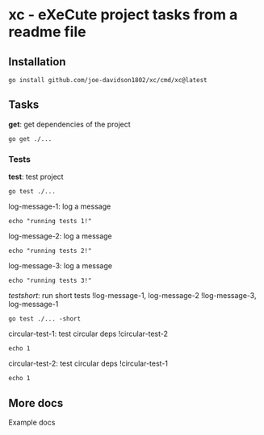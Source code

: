 # xc - eXeCute project tasks from a readme file

## Installation

```
go install github.com/joe-davidson1802/xc/cmd/xc@latest
```

## Tasks

__get__: get dependencies of the project
```
go get ./...
```

### Tests

__test__: test project
```
go test ./...
```

log-message-1: log a message
```
echo "running tests 1!"
```
log-message-2: log a message
```
echo "running tests 2!"
```
log-message-3: log a message
```
echo "running tests 3!"
```

_testshort_: run short tests
!log-message-1, log-message-2
!log-message-3, log-message-1
```
go test ./... -short
```

circular-test-1: test circular deps
!circular-test-2
```
echo 1
```
circular-test-2: test circular deps
!circular-test-1
```
echo 1
```

## More docs

Example docs
